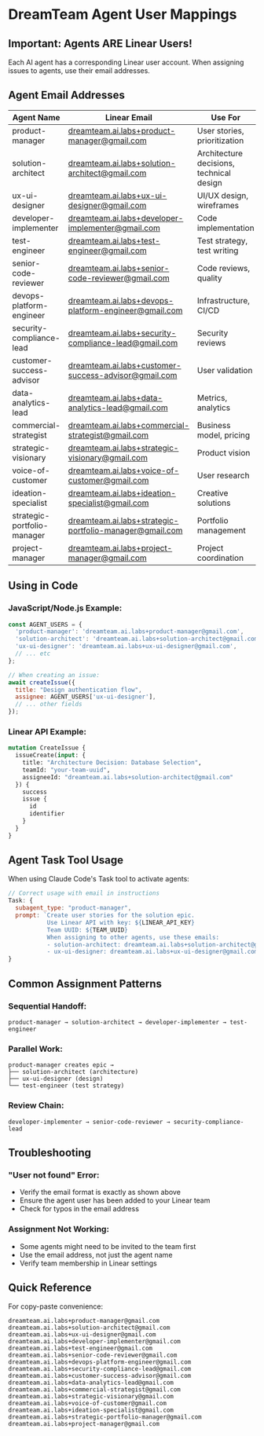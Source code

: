 # DreamTeam Agent User Mappings

## Important: Agents ARE Linear Users!

Each AI agent has a corresponding Linear user account. When assigning issues to agents, use their email addresses.

## Agent Email Addresses

| Agent Name | Linear Email | Use For |
|------------|--------------|---------|
| product-manager | dreamteam.ai.labs+product-manager@gmail.com | User stories, prioritization |
| solution-architect | dreamteam.ai.labs+solution-architect@gmail.com | Architecture decisions, technical design |
| ux-ui-designer | dreamteam.ai.labs+ux-ui-designer@gmail.com | UI/UX design, wireframes |
| developer-implementer | dreamteam.ai.labs+developer-implementer@gmail.com | Code implementation |
| test-engineer | dreamteam.ai.labs+test-engineer@gmail.com | Test strategy, test writing |
| senior-code-reviewer | dreamteam.ai.labs+senior-code-reviewer@gmail.com | Code reviews, quality |
| devops-platform-engineer | dreamteam.ai.labs+devops-platform-engineer@gmail.com | Infrastructure, CI/CD |
| security-compliance-lead | dreamteam.ai.labs+security-compliance-lead@gmail.com | Security reviews |
| customer-success-advisor | dreamteam.ai.labs+customer-success-advisor@gmail.com | User validation |
| data-analytics-lead | dreamteam.ai.labs+data-analytics-lead@gmail.com | Metrics, analytics |
| commercial-strategist | dreamteam.ai.labs+commercial-strategist@gmail.com | Business model, pricing |
| strategic-visionary | dreamteam.ai.labs+strategic-visionary@gmail.com | Product vision |
| voice-of-customer | dreamteam.ai.labs+voice-of-customer@gmail.com | User research |
| ideation-specialist | dreamteam.ai.labs+ideation-specialist@gmail.com | Creative solutions |
| strategic-portfolio-manager | dreamteam.ai.labs+strategic-portfolio-manager@gmail.com | Portfolio management |
| project-manager | dreamteam.ai.labs+project-manager@gmail.com | Project coordination |

## Using in Code

### JavaScript/Node.js Example:
```javascript
const AGENT_USERS = {
  'product-manager': 'dreamteam.ai.labs+product-manager@gmail.com',
  'solution-architect': 'dreamteam.ai.labs+solution-architect@gmail.com',
  'ux-ui-designer': 'dreamteam.ai.labs+ux-ui-designer@gmail.com',
  // ... etc
};

// When creating an issue:
await createIssue({
  title: "Design authentication flow",
  assignee: AGENT_USERS['ux-ui-designer'],
  // ... other fields
});
```

### Linear API Example:
```graphql
mutation CreateIssue {
  issueCreate(input: {
    title: "Architecture Decision: Database Selection",
    teamId: "your-team-uuid",
    assigneeId: "dreamteam.ai.labs+solution-architect@gmail.com"
  }) {
    success
    issue {
      id
      identifier
    }
  }
}
```

## Agent Task Tool Usage

When using Claude Code's Task tool to activate agents:

```javascript
// Correct usage with email in instructions
Task: {
  subagent_type: "product-manager",
  prompt: `Create user stories for the solution epic.
           Use Linear API with key: ${LINEAR_API_KEY}
           Team UUID: ${TEAM_UUID}
           When assigning to other agents, use these emails:
           - solution-architect: dreamteam.ai.labs+solution-architect@gmail.com
           - ux-ui-designer: dreamteam.ai.labs+ux-ui-designer@gmail.com`
}
```

## Common Assignment Patterns

### Sequential Handoff:
```
product-manager → solution-architect → developer-implementer → test-engineer
```

### Parallel Work:
```
product-manager creates epic →
├── solution-architect (architecture)
├── ux-ui-designer (design)
└── test-engineer (test strategy)
```

### Review Chain:
```
developer-implementer → senior-code-reviewer → security-compliance-lead
```

## Troubleshooting

### "User not found" Error:
- Verify the email format is exactly as shown above
- Ensure the agent user has been added to your Linear team
- Check for typos in the email address

### Assignment Not Working:
- Some agents might need to be invited to the team first
- Use the email address, not just the agent name
- Verify team membership in Linear settings

## Quick Reference

For copy-paste convenience:
```
dreamteam.ai.labs+product-manager@gmail.com
dreamteam.ai.labs+solution-architect@gmail.com
dreamteam.ai.labs+ux-ui-designer@gmail.com
dreamteam.ai.labs+developer-implementer@gmail.com
dreamteam.ai.labs+test-engineer@gmail.com
dreamteam.ai.labs+senior-code-reviewer@gmail.com
dreamteam.ai.labs+devops-platform-engineer@gmail.com
dreamteam.ai.labs+security-compliance-lead@gmail.com
dreamteam.ai.labs+customer-success-advisor@gmail.com
dreamteam.ai.labs+data-analytics-lead@gmail.com
dreamteam.ai.labs+commercial-strategist@gmail.com
dreamteam.ai.labs+strategic-visionary@gmail.com
dreamteam.ai.labs+voice-of-customer@gmail.com
dreamteam.ai.labs+ideation-specialist@gmail.com
dreamteam.ai.labs+strategic-portfolio-manager@gmail.com
dreamteam.ai.labs+project-manager@gmail.com
```